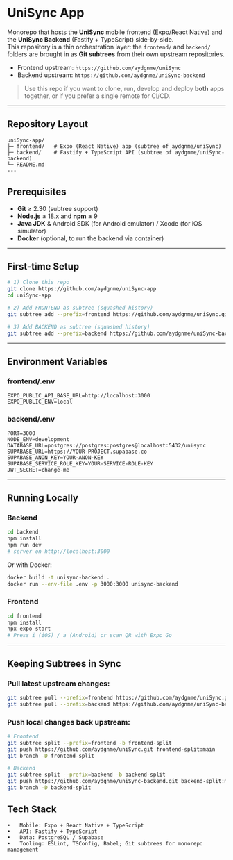 # UniSync App

Monorepo that hosts the **UniSync** mobile frontend (Expo/React Native) and the **UniSync Backend** (Fastify + TypeScript) side-by-side.  
This repository is a thin orchestration layer: the `frontend/` and `backend/` folders are brought in as **Git subtrees** from their own upstream repositories.

- Frontend upstream: `https://github.com/aydgnme/uniSync`
- Backend upstream:  `https://github.com/aydgnme/uniSync-backend`

> Use this repo if you want to clone, run, develop and deploy **both** apps together, or if you prefer a single remote for CI/CD.

---

## Repository Layout
```
uniSync-app/
├─ frontend/   # Expo (React Native) app (subtree of aydgnme/uniSync)
├─ backend/    # Fastify + TypeScript API (subtree of aydgnme/uniSync-backend)
└─ README.md
---
```

## Prerequisites

- **Git** ≥ 2.30 (subtree support)
- **Node.js** ≥ 18.x and **npm** ≥ 9
- **Java JDK** & Android SDK (for Android emulator) / Xcode (for iOS simulator)
- **Docker** (optional, to run the backend via container)

---

## First-time Setup

```bash
# 1) Clone this repo
git clone https://github.com/aydgnme/uniSync-app
cd uniSync-app

# 2) Add FRONTEND as subtree (squashed history)
git subtree add --prefix=frontend https://github.com/aydgnme/uniSync.git main --squash

# 3) Add BACKEND as subtree (squashed history)
git subtree add --prefix=backend https://github.com/aydgnme/uniSync-backend.git main --squash
```
 ---

 ## Environment Variables

### frontend/.env
```.env
EXPO_PUBLIC_API_BASE_URL=http://localhost:3000
EXPO_PUBLIC_ENV=local
```
### backend/.env
```.env
PORT=3000
NODE_ENV=development
DATABASE_URL=postgres://postgres:postgres@localhost:5432/unisync
SUPABASE_URL=https://YOUR-PROJECT.supabase.co
SUPABASE_ANON_KEY=YOUR-ANON-KEY
SUPABASE_SERVICE_ROLE_KEY=YOUR-SERVICE-ROLE-KEY
JWT_SECRET=change-me
```
---

## Running Locally

### Backend
```bash
cd backend
npm install
npm run dev
# server on http://localhost:3000
```
Or with Docker:
```bash
docker build -t unisync-backend .
docker run --env-file .env -p 3000:3000 unisync-backend
```
### Frontend
```bash
cd frontend
npm install
npx expo start
# Press i (iOS) / a (Android) or scan QR with Expo Go
```

---

## Keeping Subtrees in Sync

### Pull latest upstream changes:
```bash
git subtree pull --prefix=frontend https://github.com/aydgnme/uniSync.git main --squash
git subtree pull --prefix=backend https://github.com/aydgnme/uniSync-backend.git main --squash
```
### Push local changes back upstream:
```bash
# Frontend
git subtree split --prefix=frontend -b frontend-split
git push https://github.com/aydgnme/uniSync.git frontend-split:main
git branch -D frontend-split

# Backend
git subtree split --prefix=backend -b backend-split
git push https://github.com/aydgnme/uniSync-backend.git backend-split:main
git branch -D backend-split
```

## Tech Stack
	•	Mobile: Expo + React Native + TypeScript
	•	API: Fastify + TypeScript
	•	Data: PostgreSQL / Supabase
	•	Tooling: ESLint, TSConfig, Babel; Git subtrees for monorepo management

